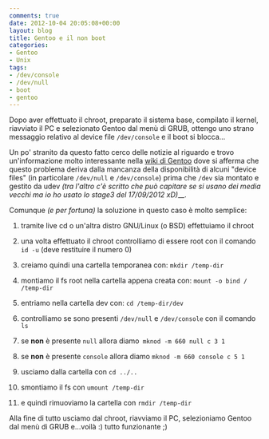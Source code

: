 ```yaml
---
comments: true
date: 2012-10-04 20:05:08+00:00
layout: blog
title: Gentoo e il non boot
categories:
- Gentoo
- Unix
tags:
- /dev/console
- /dev/null
- boot
- gentoo
---
```


Dopo aver effettuato il chroot, preparato il sistema base, compilato il kernel, riavviato il PC e selezionato Gentoo dal menù di GRUB, ottengo uno strano messaggio relativo al device file `/dev/console` e il boot si blocca...

Un po' stranito da questo fatto cerco delle notizie al riguardo e trovo un'informazione molto interessante nella [wiki di Gentoo](http://www.gentoo.org/doc/en/udev-guide.xml) dove si afferma che questo problema deriva dalla mancanza della disponibilità di alcuni "device files" (in particolare `/dev/null` e `/dev/console`) prima che `/dev` sia montato e gestito da udev _(tra l'altro c'è scritto che può capitare se si usano dei media vecchi ma io ho usato lo stage3 del 17/09/2012 xD)___.

Comunque _(e per fortuna)_ la soluzione in questo caso è molto semplice:

<!-- more -->



	
  1. tramite live cd o un'altra distro GNU/Linux (o BSD) effettuiamo il chroot

	
  2. una volta effettuato il chroot controlliamo di essere root con il comando `id -u` (deve restituire il numero 0)

	
  3. creiamo quindi una cartella temporanea con: `mkdir /temp-dir`

	
  4. montiamo il fs root nella cartella appena creata con: `mount -o bind / /temp-dir`

	
  5. entriamo nella cartella dev con: `cd /temp-dir/dev`

	
  6. controlliamo se sono presenti `/dev/null` e `/dev/console` con il comando `ls`

	
  7. se **non** è presente `null` allora diamo` mknod -m 660 null c 3 1`

	
  8. se **non** è presente `console` allora diamo `mknod -m 660 console c 5 1`

	
  9. usciamo dalla cartella con `cd ../..`

	
  10. smontiamo il fs con `umount /temp-dir`

	
  11. e quindi rimuoviamo la cartella con `rmdir /temp-dir`


Alla fine di tutto usciamo dal chroot, riavviamo il PC, selezioniamo Gentoo dal menù di GRUB e...voilà :) tutto funzionante ;)
